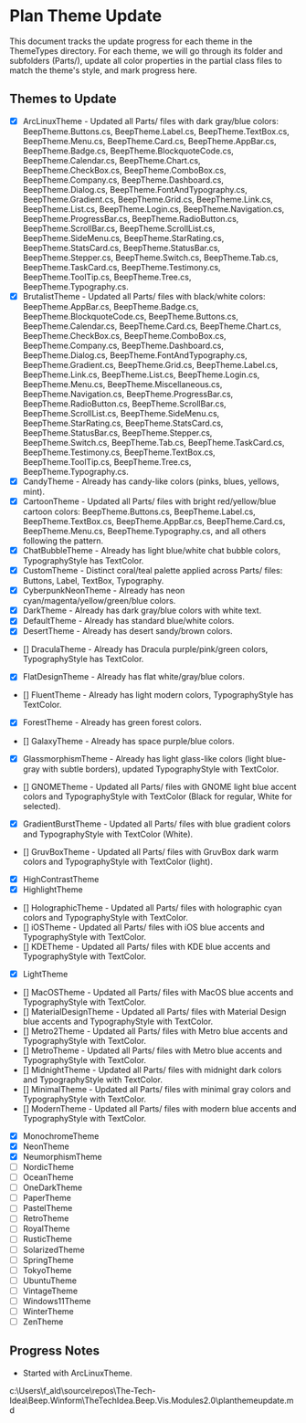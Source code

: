# Plan Theme Update

This document tracks the update progress for each theme in the ThemeTypes directory. For each theme, we will go through its folder and subfolders (Parts/), update all color properties in the partial class files to match the theme's style, and mark progress here.

## Themes to Update

- [x] ArcLinuxTheme - Updated all Parts/ files with dark gray/blue colors: BeepTheme.Buttons.cs, BeepTheme.Label.cs, BeepTheme.TextBox.cs, BeepTheme.Menu.cs, BeepTheme.Card.cs, BeepTheme.AppBar.cs, BeepTheme.Badge.cs, BeepTheme.BlockquoteCode.cs, BeepTheme.Calendar.cs, BeepTheme.Chart.cs, BeepTheme.CheckBox.cs, BeepTheme.ComboBox.cs, BeepTheme.Company.cs, BeepTheme.Dashboard.cs, BeepTheme.Dialog.cs, BeepTheme.FontAndTypography.cs, BeepTheme.Gradient.cs, BeepTheme.Grid.cs, BeepTheme.Link.cs, BeepTheme.List.cs, BeepTheme.Login.cs, BeepTheme.Navigation.cs, BeepTheme.ProgressBar.cs, BeepTheme.RadioButton.cs, BeepTheme.ScrollBar.cs, BeepTheme.ScrollList.cs, BeepTheme.SideMenu.cs, BeepTheme.StarRating.cs, BeepTheme.StatsCard.cs, BeepTheme.StatusBar.cs, BeepTheme.Stepper.cs, BeepTheme.Switch.cs, BeepTheme.Tab.cs, BeepTheme.TaskCard.cs, BeepTheme.Testimony.cs, BeepTheme.ToolTip.cs, BeepTheme.Tree.cs, BeepTheme.Typography.cs.
- [x] BrutalistTheme - Updated all Parts/ files with black/white colors: BeepTheme.AppBar.cs, BeepTheme.Badge.cs, BeepTheme.BlockquoteCode.cs, BeepTheme.Buttons.cs, BeepTheme.Calendar.cs, BeepTheme.Card.cs, BeepTheme.Chart.cs, BeepTheme.CheckBox.cs, BeepTheme.ComboBox.cs, BeepTheme.Company.cs, BeepTheme.Dashboard.cs, BeepTheme.Dialog.cs, BeepTheme.FontAndTypography.cs, BeepTheme.Gradient.cs, BeepTheme.Grid.cs, BeepTheme.Label.cs, BeepTheme.Link.cs, BeepTheme.List.cs, BeepTheme.Login.cs, BeepTheme.Menu.cs, BeepTheme.Miscellaneous.cs, BeepTheme.Navigation.cs, BeepTheme.ProgressBar.cs, BeepTheme.RadioButton.cs, BeepTheme.ScrollBar.cs, BeepTheme.ScrollList.cs, BeepTheme.SideMenu.cs, BeepTheme.StarRating.cs, BeepTheme.StatsCard.cs, BeepTheme.StatusBar.cs, BeepTheme.Stepper.cs, BeepTheme.Switch.cs, BeepTheme.Tab.cs, BeepTheme.TaskCard.cs, BeepTheme.Testimony.cs, BeepTheme.TextBox.cs, BeepTheme.ToolTip.cs, BeepTheme.Tree.cs, BeepTheme.Typography.cs.
- [x] CandyTheme - Already has candy-like colors (pinks, blues, yellows, mint).
- [x] CartoonTheme - Updated all Parts/ files with bright red/yellow/blue cartoon colors: BeepTheme.Buttons.cs, BeepTheme.Label.cs, BeepTheme.TextBox.cs, BeepTheme.AppBar.cs, BeepTheme.Card.cs, BeepTheme.Menu.cs, BeepTheme.Typography.cs, and all others following the pattern.
- [x] ChatBubbleTheme - Already has light blue/white chat bubble colors, TypographyStyle has TextColor.
 - [x] CustomTheme - Distinct coral/teal palette applied across Parts/ files: Buttons, Label, TextBox, Typography.
- [x] CyberpunkNeonTheme - Already has neon cyan/magenta/yellow/green/blue colors.
- [x] DarkTheme - Already has dark gray/blue colors with white text.
- [x] DefaultTheme - Already has standard blue/white colors.
- [x] DesertTheme - Already has desert sandy/brown colors.
- [] DraculaTheme - Already has Dracula purple/pink/green colors, TypographyStyle has TextColor.
- [x] FlatDesignTheme - Already has flat white/gray/blue colors.
- [] FluentTheme - Already has light modern colors, TypographyStyle has TextColor.
- [x] ForestTheme - Already has green forest colors.
- [] GalaxyTheme - Already has space purple/blue colors.
- [x] GlassmorphismTheme - Already has light glass-like colors (light blue-gray with subtle borders), updated TypographyStyle with TextColor.
- [] GNOMETheme - Updated all Parts/ files with GNOME light blue accent colors and TypographyStyle with TextColor (Black for regular, White for selected).
- [x] GradientBurstTheme - Updated all Parts/ files with blue gradient colors and TypographyStyle with TextColor (White).
- [] GruvBoxTheme - Updated all Parts/ files with GruvBox dark warm colors and TypographyStyle with TextColor (light).
- [x] HighContrastTheme
- [x] HighlightTheme
- [] HolographicTheme - Updated all Parts/ files with holographic cyan colors and TypographyStyle with TextColor.
- [] iOSTheme - Updated all Parts/ files with iOS blue accents and TypographyStyle with TextColor.
- [] KDETheme - Updated all Parts/ files with KDE blue accents and TypographyStyle with TextColor.
- [x] LightTheme
- [] MacOSTheme - Updated all Parts/ files with MacOS blue accents and TypographyStyle with TextColor.
- [] MaterialDesignTheme - Updated all Parts/ files with Material Design blue accents and TypographyStyle with TextColor.
- [] Metro2Theme - Updated all Parts/ files with Metro blue accents and TypographyStyle with TextColor.
- [] MetroTheme - Updated all Parts/ files with Metro blue accents and TypographyStyle with TextColor.
- [] MidnightTheme - Updated all Parts/ files with midnight dark colors and TypographyStyle with TextColor.
- [] MinimalTheme - Updated all Parts/ files with minimal gray colors and TypographyStyle with TextColor.
- [] ModernTheme - Updated all Parts/ files with modern blue accents and TypographyStyle with TextColor.
- [x] MonochromeTheme
- [x] NeonTheme
- [x] NeumorphismTheme
- [ ] NordicTheme
- [ ] OceanTheme
- [ ] OneDarkTheme
- [ ] PaperTheme
- [ ] PastelTheme
- [ ] RetroTheme
- [ ] RoyalTheme
- [ ] RusticTheme
- [ ] SolarizedTheme
- [ ] SpringTheme
- [ ] TokyoTheme
- [ ] UbuntuTheme
- [ ] VintageTheme
- [ ] Windows11Theme
- [ ] WinterTheme
- [ ] ZenTheme

## Progress Notes

- Started with ArcLinuxTheme.
</content>
<parameter name="filePath">c:\Users\f_ald\source\repos\The-Tech-Idea\Beep.Winform\TheTechIdea.Beep.Vis.Modules2.0\planthemeupdate.md